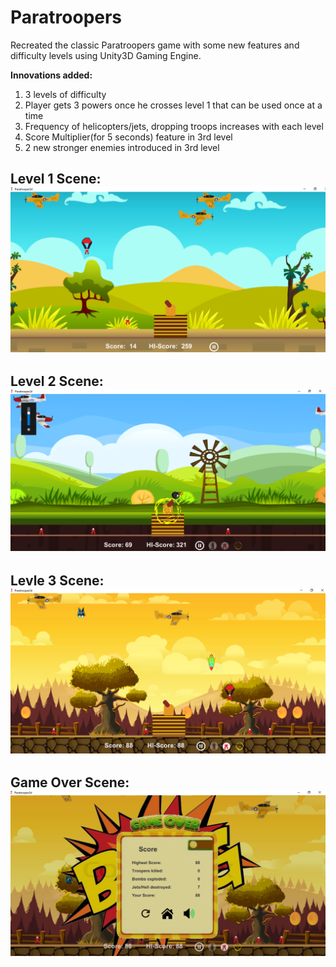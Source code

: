 # Paratroopers

Recreated the classic Paratroopers game with some new features and difficulty levels using Unity3D Gaming Engine. <br />

**Innovations added:**
1. 3 levels of difficulty
2. Player gets 3 powers once he crosses level 1 that can be used once at a time
3. Frequency of helicopters/jets, dropping troops increases with each level
4. Score Multiplier(for 5 seconds) feature in 3rd level
5. 2 new stronger enemies introduced in 3rd level

## Level 1 Scene: ![picture](Level1.png)
## Level 2 Scene: ![picture](Level2.png) 
## Levle 3 Scene: ![picture](Level3.png) 
## Game Over Scene: ![picture](GameOver.png) 
